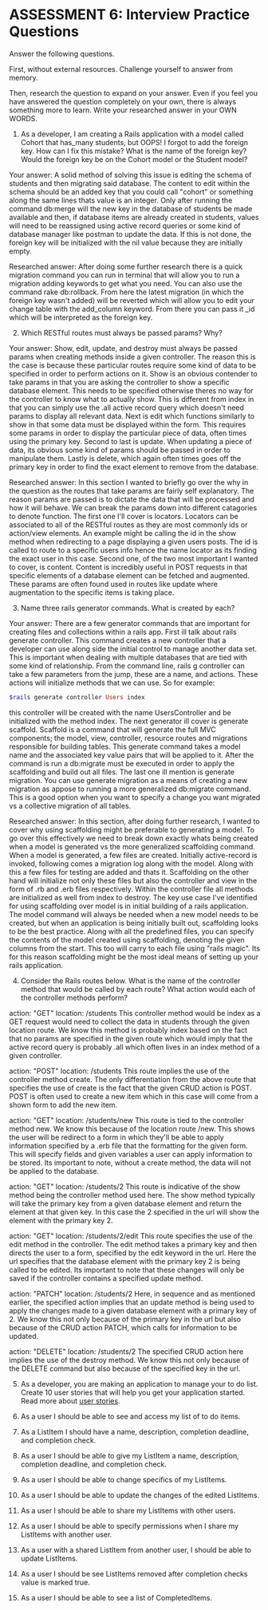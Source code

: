 # ASSESSMENT 6: Interview Practice Questions

Answer the following questions.

First, without external resources. Challenge yourself to answer from memory.

Then, research the question to expand on your answer. Even if you feel you have answered the question completely on your own, there is always something more to learn. Write your researched answer in your OWN WORDS.

1. As a developer, I am creating a Rails application with a model called Cohort that has_many students, but OOPS! I forgot to add the foreign key. How can I fix this mistake? What is the name of the foreign key? Would the foreign key be on the Cohort model or the Student model?

Your answer: A solid method of solving this issue is editing the schema of students and then migrating said database. The content to edit within the schema should be an added key that you could call "cohort" or something along the same lines thats value is an integer. Only after running the command db:merge will the new key in the database of students be made available and then, if database items are already created in students, values will need to be reassigned using active record queries or some kind of database manager like postman to update the data. If this is not done, the foreign key will be initialized with the nil value because they are initially empty.

Researched answer: After doing some further research there is a quick migration command you can run in terminal that will allow you to run a migration adding keywords to get what you need. You can also use the command rake db:rollback. From here the latest migration (in which the foreign key wasn't added) will be reverted which will allow you to edit your change table with the add_column keyword. From there you can pass it <somename>_id which will be interpreted as the foreign key.

2. Which RESTful routes must always be passed params? Why?

Your answer: Show, edit, update, and destroy must always be passed params when creating methods inside a given controller. The reason this is the case is because these particular routes require some kind of data to be specified in order to perform actions on it. Show is an obvious contender to take params in that you are asking the controller to show a specific database element. This needs to be specified otherwise theres no way for the controller to know what to actually show. This is different from index in that you can simply use the .all active record query which doesn't need params to display all relevant data. Next is edit which functions similarly to show in that some data must be displayed within the form. This requires some params in order to display the particular piece of data, often times using the primary key. Second to last is update. When updating a piece of data, its obvious some kind of params should be passed in order to manipulate them. Lastly is delete, which again often times goes off the primary key in order to find the exact element to remove from the database.

Researched answer: In this section I wanted to briefly go over the why in the question as the routes that take params are fairly self explanatory. The reason params are passed is to dictate the data that will be processed and how it will behave. We can break the params down into different catagories to denote function. The first one I'll cover is locators. Locators can be associated to all of the RESTful routes as they are most commonly ids or action/view elements. An example might be calling the id in the show method when redirecting to a page displaying a given users posts. The id is called to route to a specific users info hence the name locator as its finding the exact user in this case. Second one, of the two most important I wanted to cover, is content. Content is incredibly useful in POST requests in that specific elements of a database element can be fetched and augmented. These params are often found used in routes like update where augmentation to the specific items is taking place.

3. Name three rails generator commands. What is created by each?

Your answer: There are a few generator commands that are important for creating files and collections within a rails app. First ill talk about rails generate controller. This command creates a new controller that a developer can use along side the initial control to manage another data set. This is important when dealing with multiple databases that are tied with some kind of relationship. From the command line, rails g controller can take a few parameters from the jump, these are a name, and actions. These actions will initialize methods that we can use. So for example:
```ruby
$rails generate controller Users index
```

this controller will be created with the name UsersController and be initialized with the method index. The next generator ill cover is generate scaffold. Scaffold is a command that will generate the full MVC components; the model, view, controller, resource routes and migrations responsible for building tables. This generate command takes a model name and the associated key value pairs that will be applied to it. After the command is run a db:migrate must be executed in order to apply the scaffolding and build out all files. The last one ill mention is generate migration. You can use generate migration as a means of creating a new migration as appose to running a more generalized db:migrate command. This is a good option when you want to specify a change you want migrated vs a collective migration of all tables.

Researched answer: In this section, after doing further research, I wanted to cover why using scaffolding might be preferable to generating a model. To go over this effectively we need to break down exactly whats being created when a model is generated vs the more generalized scaffolding command. When a model is generated, a few files are created. Initially active-record is invoked, following comes a migration log along with the model. Along with this a few files for testing are added and thats it. Scaffolding on the other hand will initialize not only these files but also the controller and view in the form of .rb and .erb files respectively. Within the controller file all methods are initialized as well from index to destroy. The key use case I've identified for using scaffolding over model is in initial building of a rails application. The model command will always be needed when a new model needs to be created, but when an application is being initially built out, scaffolding looks to be the best practice. Along with all the predefined files, you can specify the contents of the model created using scaffolding, denoting the given columns from the start. This too will carry to each file using "rails magic". Its for this reason scaffolding might be the most ideal means of setting up your rails application.

4. Consider the Rails routes below. What is the name of the controller method that would be called by each route? What action would each of the controller methods perform?

action: "GET" location: /students
    This controller method would be index as a GET request would need to collect the data in students through the given location route. We know this method is probably index based on the fact that no params are specified in the given route which would imply that the active record query is probably .all which often lives in an index method of a given controller.

action: "POST" location: /students
    This route implies the use of the controller method create. The only differentiation from the above route that specifies the use of create is the fact that the given CRUD action is POST. POST is often used to create a new item which in this case will come from a shown form to add the new item.

action: "GET" location: /students/new
    This route is tied to the controller method new. We know this because of the location route /new. This shows the user will be redirect to a form in which they'll be able to apply information specified by a .erb file that the formatting for the given form. This will specify fields and given variables a user can apply information to be stored. Its important to note, without a create method, the data will not be applied to the database.

action: "GET" location: /students/2
    This route is indicative of the show method being the controller method used here. The show method typically will take the primary key from a given database element and return the element at that given key. In this case the 2 specified in the url will show the element with the primary key 2. 

action: "GET" location: /students/2/edit
    This route specifies the use of the edit method in the controller. The edit method takes a primary key and then directs the user to a form, specified by the edit keyword in the url. Here the url specifies that the database element with the primary key 2 is being called to be edited. Its important to note that these changes will only be saved if the controller contains a specified update method.

action: "PATCH" location: /students/2
    Here, in sequence and as mentioned earlier, the specified action implies that an update method is being used to apply the changes made to a given database element with a primary key of 2. We know this not only because of the primary key in the url but also because of the CRUD action PATCH, which calls for information to be updated.

action: "DELETE" location: /students/2
    The specified CRUD action here implies the use of the destroy method. We know this not only because of the DELETE command but also because of the specified key in the url.

5. As a developer, you are making an application to manage your to do list. Create 10 user stories that will help you get your application started. Read more about [user stories](https://www.atlassian.com/agile/project-management/user-stories).

1. As a user I should be able to see and access my list of to do items.
2. As a ListItem I should have a name, description, completion deadline, and completion check.
3. As a user I should be able to give my ListItem a name, description, completion deadline, and completion check.
4. As a user I should be able to change specifics of my ListItems.
5. As a user I should be able to update the changes of the edited ListItems.
6. As a user I should be able to share my ListItems with other users.
7. As a user I should be able to specify permissions when I share my ListItems with another user.
8. As a user with a shared ListItem from another user, I should be able to update ListItems.
9. As a user I should be see ListItems removed after completion checks value is marked true.
10. As a user I should be able to see a list of CompletedItems.


